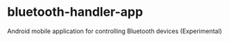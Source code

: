# bluetooth-handler-app
Android mobile application for controlling Bluetooth devices (Experimental)
